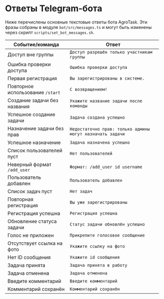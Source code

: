 <!-- Назначение файла: список сообщений, которые бот отправляет в ответ на команды. -->

# Ответы Telegram-бота

Ниже перечислены основные текстовые ответы бота AgroTask. Эти фразы собраны в модуле `bot/src/messages.ts` и могут быть изменены через скрипт `scripts/set_bot_messages.sh`.

| Событие/команда                  | Ответ                                                     |
| -------------------------------- | --------------------------------------------------------- |
| Доступ вне группы                | `Доступ разрешён только участникам группы`                |
| Ошибка проверки доступа          | `Ошибка проверки доступа`                                 |
| Первая регистрация               | `Вы зарегистрированы в системе.`                          |
| Повторное использование `/start` | `С возвращением!`                                         |
| Создание задачи без названия     | `Укажите название задачи после команды`                   |
| Успешное создание задачи         | `Задача создана успешно`                                  |
| Назначение задачи без прав       | `Недостаточно прав: только админы могут назначать задачи` |
| Успешное назначение              | `Задача назначена успешно`                                |
| Список пользователей пуст        | `Нет пользователей`                                       |
| Неверный формат `/add_user`      | `Формат: /add_user id username`                           |
| Пользователь добавлен            | `Пользователь добавлен`                                   |
| Список задач пуст                | `Нет задач`                                               |
| Повторная регистрация            | `Вы уже зарегистрированы`                                 |
| Регистрация успешна              | `Регистрация успешна`                                     |
| Обновление статуса задачи        | `Статус задачи обновлён успешно`                          |
| Голос не приложен                | `Прикрепите голосовое сообщение`                          |
| Отсутствует ссылка на фото       | `Укажите ссылку на фото`                                  |
| Нет ID сообщения                 | `Укажите id сообщения`                                    |
| Задача принята                   | `Задача принята в работу`                                 |
| Задача отменена                  | `Задача отменена`                                         |
| Введите комментарий              | `Введите комментарий`                                     |
| Комментарий сохранён             | `Комментарий сохранён`                                    |
